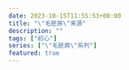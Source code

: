 ```yaml
---
date: 2023-10-15T11:55:53+08:00
title: "\"毛胚房\"来源"
description: ""
tags: ["初心"]
series: ["\"毛胚房\"系列"]
featured: true
---
```



